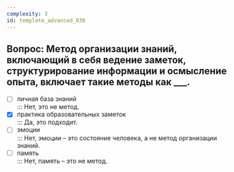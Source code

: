 ```yaml
---
complexity: 3
id: template_advanced_030
---
```

## Вопрос: Метод организации знаний, включающий в себя ведение заметок, структурирование информации и осмысление опыта, включает такие методы как ___.

- [ ] личная база знаний  
  ::: Нет, это не метод.  
- [x] практика образовательных заметок  
  ::: Да, это подходит.  
- [ ] эмоции  
  ::: Нет, эмоции – это состояние человека, а не метод организации знаний.  
- [ ] память  
  ::: Нет, память – это не метод.